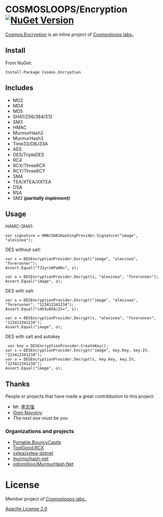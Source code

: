 # COSMOSLOOPS/Encryption <a href="https://www.nuget.org/packages/Cosmos.Encryption/" rel="nofollow"><img src="https://img.shields.io/nuget/v/Cosmos.Encryption.svg?style=flat" alt="NuGet Version" data-canonical-src="https://img.shields.io/nuget/v/Cosmos.Encryption.svg?style=flat" style="max-width:100%;"></a>

[Cosmos.Encryption](https://github.com/cosmos-loops/Cosmos.Encryption) is an inline project of [Cosmosloops labs.](https://github.com/cosmos-loops).

## Install

From NuGet:

```
Install-Package Cosmos.Encryption
```

## Includes

- MD2
- MD4
- MD5
- SHA1/256/384/512
- SM3
- HMAC
- MurmurHash2
- MurmurHash3
- Time33/DBJ33A
- AES
- DES/TripleDES
- RC4
- RCX/ThreeRCX
- RCY/ThreeRCY
- SM4
- TEA/XTEA/XXTEA
- DSA
- RSA
- SM2 ***(partially implement)***

## Usage

HAMC-SHA1:

```
var signature = HMACSHA1HashingProvider.Signature("image", "alexinea");
```

DES without salt:

```
var s = DESEncryptionProvider.Encrypt("image", "alexinea", "forerunner");
Assert.Equal("fJ2yrnAPaH0=", s);

var o = DESEncryptionProvider.Decrypt(s, "alexinea", "forerunner");
Assert.Equal("image", o);
```

DES with salt:

```
var s = DESEncryptionProvider.Encrypt("image", "alexinea", "forerunner", "123412341234");
Assert.Equal("s4h5u8hA/2Y=", s);

var o = DESEncryptionProvider.Decrypt(s, "alexinea", "forerunner", "123412341234");
Assert.Equal("image", o);
```

DES with salt and autokey

```
 var key = DESEncryptionProvider.CreateKey();
var s = DESEncryptionProvider.Encrypt("image", key.Key, key.IV, "123412341234");
var o = DESEncryptionProvider.Decrypt(s, key.Key, key.IV, "123412341234");
Assert.Equal("image", o);
```

## Thanks

People or projects that have made a great contribbution to this project:

- Mr. [李志强](https://github.com/stulzq)
- [Oren Novotny](https://github.com/onovotny)
- _The next one must be you_

### Organizations and projects

- [Portable.BouncyCastle](https://github.com/onovotny/bc-csharp)
- [ToolGood.RCX](https://github.com/toolgood/RCX)
- [xxtea/xxtea-dotnet](https://github.com/xxtea/xxtea-dotnet)
- [murmurhash-net](https://github.com/darrenkopp/murmurhash-net/)
- [odinmillion/MurmurHash.Net](https://github.com/odinmillion/MurmurHash.Net)

# License

Member project of [Cosmosloops labs.](https://github.com/cosmos-loops).

[Apache License 2.0](/LICENSE)
